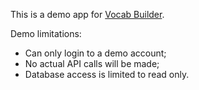 This is a demo app for [Vocab Builder](https://github.com/OahMada/vocab-builder-v2).

Demo limitations:

- Can only login to a demo account;
- No actual API calls will be made;
- Database access is limited to read only.
